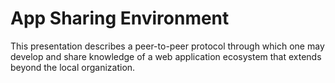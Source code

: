 # App Sharing Environment

This presentation describes a peer-to-peer protocol through which one may develop and share knowledge of a web application ecosystem that extends beyond the local organization. 